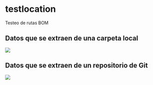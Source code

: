 # testlocation
Testeo de rutas BOM

## Datos que se extraen de una carpeta local
![](https://imgur.com/E4n48DR.png)

## Datos que se extraen de un repositorio de Git
![](https://imgur.com/2MtX8js.png)
